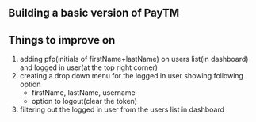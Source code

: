
## Building a basic version of PayTM

## Things to improve on
1. adding pfp(initials of firstName+lastName) on users list(in dashboard) and logged in user(at the top right corner)
2. creating a drop down menu for the logged in user showing following option
    - firstName, lastName, username
    - option to logout(clear the token)
3. filtering out the logged in user from the users list in dashboard
